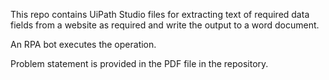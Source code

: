 This repo contains UiPath Studio files for extracting text of required data fields from a website as required and write the output to a word document.

An RPA bot executes the operation. 

Problem statement is provided in the PDF file in the repository. 
